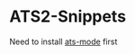 # ATS2-Snippets

Need to install [ats-mode](https://github.com/steinwaywhw/ats-mode-sublimetext) first
